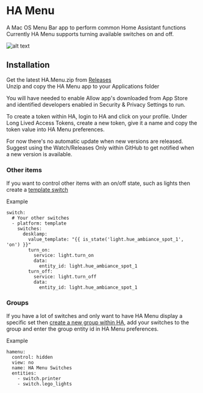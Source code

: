 #  HA Menu

A Mac OS Menu Bar app to perform common Home Assistant functions  
Currently HA Menu supports turning available switches on and off.

![alt text](https://github.com/andrew-codechimp/ha-menu/blob/master/Art/menu.png "HA Menu")

## Installation
Get the latest HA.Menu.zip from [Releases](https://github.com/andrew-codechimp/ha-menu/releases)  
Unzip and copy the HA Menu app to your Applications folder

You will have needed to enable Allow app's downloaded from App Store and identified developers enabled in Security & Privacy Settings to run.  

To create a token within HA, login to HA and click on your profile.
Under Long Lived Access Tokens, create a new token, give it a name and copy the token value into HA Menu preferences.

For now there's no automatic update when new versions are released.  Suggest using the Watch/Releases Only within GitHub to get notified when a new version is available. 

### Other items
If you want to control other items with an on/off state, such as lights then create a [template switch](https://www.home-assistant.io/integrations/switch.template)   

Example
```
switch:
  # Your other switches
  - platform: template
    switches:
      desklamp:
        value_template: "{{ is_state('light.hue_ambiance_spot_1', 'on') }}"
        turn_on:
          service: light.turn_on
          data:
            entity_id: light.hue_ambiance_spot_1
        turn_off:
          service: light.turn_off
          data:
            entity_id: light.hue_ambiance_spot_1
```

### Groups
If you have a lot of switches and only want to have HA Menu display a specific set then [create a new group within HA](https://www.home-assistant.io/integrations/group/), add your switches to the group and enter the group entity id in HA Menu preferences.

Example   
```
hamenu:
  control: hidden
  view: no
  name: HA Menu Switches
  entities:
    - switch.printer
    - switch.lego_lights
```
